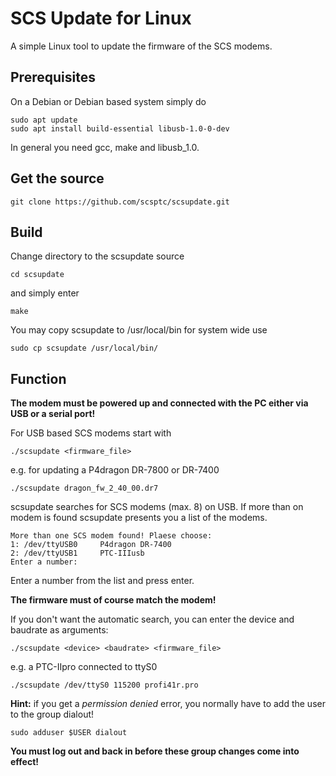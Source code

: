 # SCS Update for Linux
A simple Linux tool to update the firmware of the SCS modems.

## Prerequisites
On a Debian or Debian based system simply do
```
sudo apt update
sudo apt install build-essential libusb-1.0-0-dev
```

In general you need gcc, make and libusb_1.0.

## Get the source

```
git clone https://github.com/scsptc/scsupdate.git
```

## Build
Change directory to the scsupdate source
```
cd scsupdate
```
and simply enter
```
make
```

You may copy scsupdate to /usr/local/bin for system wide use
```
sudo cp scsupdate /usr/local/bin/
```

## Function

**The modem must be powered up and connected with the PC either via USB or a serial port!**

For USB based SCS modems start with
```
./scsupdate <firmware_file>
```
e.g. for updating a P4dragon DR-7800 or DR-7400
```
./scsupdate dragon_fw_2_40_00.dr7
```

scsupdate searches for SCS modems (max. 8) on USB.
If more than on modem is found scsupdate presents you a list of the modems.
```
More than one SCS modem found! Plaese choose:
1: /dev/ttyUSB0     P4dragon DR-7400
2: /dev/ttyUSB1     PTC-IIIusb
Enter a number: 
```
Enter a number from the list and press enter.

**The firmware must of course match the modem!**

If you don't want the automatic search, you can enter the device and baudrate as arguments:
```
./scsupdate <device> <baudrate> <firmware_file>
```
e.g. a PTC-IIpro connected to ttyS0
```
./scsupdate /dev/ttyS0 115200 profi41r.pro
```

**Hint:** if you get a *permission denied* error, you normally have to add the user to the group dialout!
```
sudo adduser $USER dialout
```

**You must log out and back in before these group changes come into effect!**
